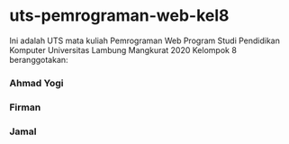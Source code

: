 # uts-pemrograman-web-kel8
Ini adalah UTS mata kuliah Pemrograman Web Program Studi Pendidikan Komputer Universitas Lambung Mangkurat 2020
Kelompok 8 beranggotakan:
### Ahmad Yogi
### Firman
### Jamal
